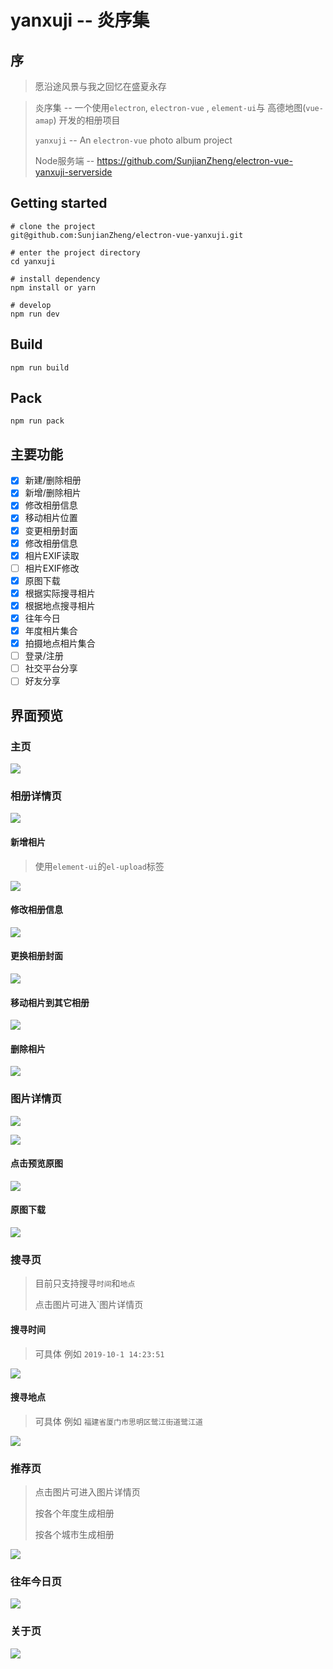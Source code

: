 # yanxuji -- 炎序集



## 序

> 愿沿途风景与我之回忆在盛夏永存



> 炎序集 -- 一个使用`electron`, `electron-vue` , `element-ui`与 高德地图(`vue-amap`) 开发的相册项目
>
> `yanxuji` -- An `electron-vue` photo album project
>
> Node服务端 -- https://github.com/SunjianZheng/electron-vue-yanxuji-serverside



## Getting started

```shell
# clone the project
git@github.com:SunjianZheng/electron-vue-yanxuji.git

# enter the project directory
cd yanxuji

# install dependency
npm install or yarn

# develop
npm run dev
```



## Build

```shell
npm run build
```



## Pack

```shell
npm run pack
```



## 主要功能

- [x] 新建/删除相册 
- [x] 新增/删除相片  
- [x] 修改相册信息
- [x] 移动相片位置
- [x] 变更相册封面
- [x] 修改相册信息
- [x] 相片EXIF读取
- [ ] 相片EXIF修改
- [x] 原图下载
- [x] 根据实际搜寻相片
- [x] 根据地点搜寻相片
- [x] 往年今日
- [x] 年度相片集合
- [x] 拍摄地点相片集合
- [ ] 登录/注册
- [ ] 社交平台分享
- [ ] 好友分享

## 界面预览

### 主页

![](./screenshots/mainPage.png)



### 相册详情页

![](./screenshots/albumWaterFall.png)

#### 新增相片

> 使用`element-ui`的`el-upload`标签

![](./screenshots/upload.png)

#### 修改相册信息

![](./screenshots/modifyAlbumInfo.png)

#### 更换相册封面

![](./screenshots/changeAlbumCover.png)

#### 移动相片到其它相册

![](./screenshots/moveToAnotherAlbum.png)

#### 删除相片

![](./screenshots/deleteImg.png)



### 图片详情页

![](./screenshots/haveExifInfo.png)

![](./screenshots/haveGPSInfo.png)

#### 点击预览原图

![](./screenshots/fullSizePreview.png)

#### 原图下载

![](./screenshots/saveFullSizeImg.png)



### 搜寻页

> 目前只支持搜寻`时间`和`地点`
>
> 点击图片可进入`图片详情页

#### 搜寻时间

> 可具体 例如 `2019-10-1 14:23:51`

![](./screenshots/searchByTime.png)

#### 搜寻地点

> 可具体 例如 `福建省厦门市思明区鹭江街道鹭江道`

![](./screenshots/searchByLocation.png)



### 推荐页

> 点击图片可进入图片详情页
>
> 按各个年度生成相册
>
> 按各个城市生成相册

![](./screenshots/recommend.png)



### 往年今日页

![](./screenshots/!thisDayInPastYears.png)



### 关于页

![](./screenshots/aboutPage.png)
